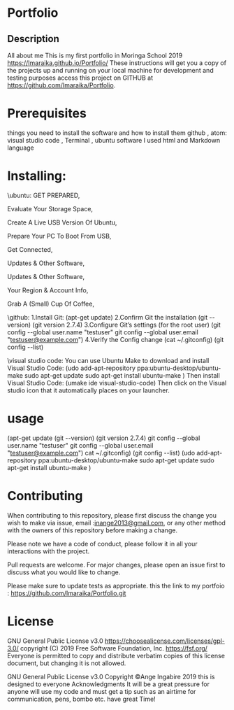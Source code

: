# Portfolio 
## Description
All about me
This is my first portfolio in Moringa School 2019 https://Imaraika.github.io/Portfolio/ 
These instructions will get you a copy of the projects up and running on your local machine 
for development and testing purposes access this project on GITHUB at https://github.com/Imaraika/Portfolio.

# Prerequisites
things you need to install the software and how to install them github , 
atom: visual studio code , Terminal , ubuntu software I used html and Markdown language

# Installing:
\ubuntu: GET PREPARED,

Evaluate Your Storage Space,

Create A Live USB Version Of Ubuntu,

Prepare Your PC To Boot From USB,

Get Connected,

Updates & Other Software,

Updates & Other Software,

Your Region & Account Info,

Grab A (Small) Cup Of Coffee,

\github: 
1.Install Git: (apt-get update) 
2.Confirm Git the installation (git --version) (git version 2.7.4)
3.Configure Git’s settings (for the root user) 
(git config --global user.name "testuser" git config --global user.email "testuser@example.com") 
4.Verify the Config change (cat ~/.gitconfig) (git config --list)

\visual studio code: 
You can use Ubuntu Make to download and install Visual Studio Code: 
(udo add-apt-repository ppa:ubuntu-desktop/ubuntu-make sudo apt-get update sudo apt-get install ubuntu-make ) 
Then install Visual Studio Code:
(umake ide visual-studio-code) Then click on the Visual studio icon that it automatically places on your launcher.

# usage
(apt-get update (git --version) (git version 2.7.4)
git config --global user.name "testuser" git config --global user.email "testuser@example.com") 
cat ~/.gitconfig) (git config --list)
(udo add-apt-repository ppa:ubuntu-desktop/ubuntu-make sudo apt-get update sudo apt-get install ubuntu-make )

# Contributing
When contributing to this repository, please first discuss the change you wish to make via issue, 
email :inange2013@gmail.com, or any other method with the owners of this repository before making a change.

Please note we have a code of conduct, please follow it in all your interactions with the project.

Pull requests are welcome. For major changes, please open an issue first to discuss what you would like to change.

Please make sure to update tests as appropriate.
this the link to my portfoio : https://github.com/Imaraika/Portfolio.git

# License
GNU General Public License v3.0 https://choosealicense.com/licenses/gpl-3.0/ 
copyright (C) 2019 Free Software Foundation, 
Inc. https://fsf.org/ Everyone is permitted to copy and distribute verbatim copies of this license document,
but changing it is not allowed.

GNU General Public License v3.0 Copyright ©️Ange Ingabire 2019 this is designed to everyone
Acknowledgments
It will be a great pressure for anyone will use my code and must get a tip such as an airtime for communication, pens, bombo etc.
have great Time!
